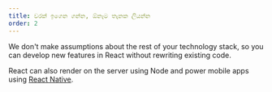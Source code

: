 ```yaml
---
title: වරක් ඉගෙන ගන්න, ඕනෑම තැනක ලියන්න
order: 2
---
```


We don't make assumptions about the rest of your technology stack, so you can develop new features in React without rewriting existing code.

React can also render on the server using Node and power mobile apps using [React Native](https://facebook.github.io/react-native/).
